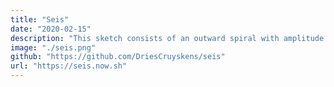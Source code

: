 ```yaml
---
title: "Seis"
date: "2020-02-15"
description: "This sketch consists of an outward spiral with amplitude modulation applied. The modulation is sourced from different noisefields and is reminiscent of how a seismometor detects ground vibrations."
image: "./seis.png"
github: "https://github.com/DriesCruyskens/seis"
url: "https://seis.now.sh"
---
```




